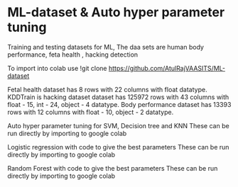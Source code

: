 # ML-dataset & Auto hyper parameter tuning
Training and testing datasets for ML, The daa sets are human body performance, feta health , hacking detection

To import into colab use
!git clone https://github.com/AtulRajVAASITS/ML-dataset

Fetal health dataset has 8 rows with 22 columns with float datatype.
KDDTrain is hacking dataset dataset has 125972 rows with 43 columns with float - 15, int - 24, object - 4 datatype.
Body performance dataset has 13393 rows with 12 columns with float - 10, object - 2 datatype.

Auto hyper parameter tuning for SVM, Decision tree and KNN
These can be run directly by importing to google colab

Logistic regression with code to give the best parameters
These can be run directly by importing to google colab

Random Forest with code to give the best parameters
These can be run directly by importing to google colab
